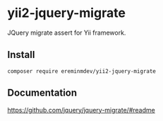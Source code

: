 # yii2-jquery-migrate

JQuery migrate assert for Yii framework.

## Install

``composer require ereminmdev/yii2-jquery-migrate``

## Documentation

https://github.com/jquery/jquery-migrate/#readme
